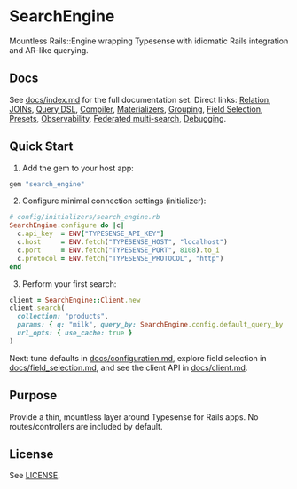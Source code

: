 # SearchEngine

Mountless Rails::Engine wrapping Typesense with idiomatic Rails integration and AR-like querying.

## Docs
See [docs/index.md](./docs/index.md) for the full documentation set. Direct links: [Relation](./docs/relation.md), [JOINs](./docs/joins.md), [Query DSL](./docs/query_dsl.md), [Compiler](./docs/compiler.md), [Materializers](./docs/materializers.md), [Grouping](./docs/grouping.md), [Field Selection](./docs/field_selection.md), [Presets](./docs/presets.md), [Observability](./docs/observability.md), [Federated multi-search](./docs/multi_search.md), [Debugging](./docs/debugging.md).

## Quick Start

1) Add the gem to your host app:

```ruby
gem "search_engine"
```

2) Configure minimal connection settings (initializer):

```ruby
# config/initializers/search_engine.rb
SearchEngine.configure do |c|
  c.api_key  = ENV["TYPESENSE_API_KEY"]
  c.host     = ENV.fetch("TYPESENSE_HOST", "localhost")
  c.port     = ENV.fetch("TYPESENSE_PORT", 8108).to_i
  c.protocol = ENV.fetch("TYPESENSE_PROTOCOL", "http")
end
```

3) Perform your first search:

```ruby
client = SearchEngine::Client.new
client.search(
  collection: "products",
  params: { q: "milk", query_by: SearchEngine.config.default_query_by || "name" },
  url_opts: { use_cache: true }
)
```

Next: tune defaults in [docs/configuration.md](./docs/configuration.md), explore field selection in [docs/field_selection.md](./docs/field_selection.md), and see the client API in [docs/client.md](./docs/client.md).

## Purpose
Provide a thin, mountless layer around Typesense for Rails apps. No routes/controllers are included by default.

## License
See [LICENSE](./LICENSE).
